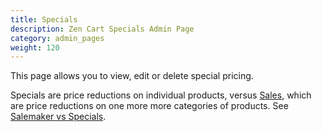 ```yaml
---
title: Specials 
description: Zen Cart Specials Admin Page
category: admin_pages
weight: 120
---
```


This page allows you to view, edit or delete special pricing. 

Specials are price reductions on individual products, versus [Sales](/user/admin_pages/catalog/salemaker/), which are price reductions on one more more categories of products.  See [Salemaker vs Specials](/user/miscellaneous/salemaker_vs_specials/).
